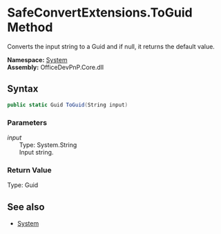 # SafeConvertExtensions.ToGuid Method  
Converts the input string to a Guid and if null, it returns the default value.  

**Namespace:** [System](System.md)  
**Assembly:** OfficeDevPnP.Core.dll  
## Syntax
```C#
public static Guid ToGuid(String input)
```
### Parameters
*input*  
&emsp;&emsp;Type: System.String  
&emsp;&emsp;Input string.  

### Return Value
Type: Guid  

## See also
- [System](System.md)

